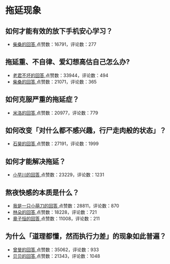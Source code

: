 #  拖延现象 
## 如何才能有效的放下手机安心学习？
- [柴桑的回答](https://www.zhihu.com/question/28215502/answer/909954831),点赞数：16791，评论数：277
## 拖延重、不自律、爱幻想高估自己怎么办?
- [老君不坏的回答](https://www.zhihu.com/question/352900158/answer/1043739272),点赞数：33944，评论数：494
- [柴桑的回答](https://www.zhihu.com/question/352900158/answer/1125215641),点赞数：21071，评论数：365
## 如何克服严重的拖延症？
- [米洛的回答](https://www.zhihu.com/question/20357585/answer/47579542),点赞数：20977，评论数：779
## 如何改变「对什么都不感兴趣，行尸走肉般的状态」？
- [石昊的回答](https://www.zhihu.com/question/31249796/answer/81727216),点赞数：27191，评论数：1999
## 如何才能解决拖延？
- [小早川的回答](https://www.zhihu.com/question/26701102/answer/56136441),点赞数：23229，评论数：1231
## 熬夜快感的本质是什么？
- [我是一只小萌刀的回答](https://www.zhihu.com/question/24545277/answer/469982455),点赞数：28811，评论数：870
- [林朵的回答](https://www.zhihu.com/question/24545277/answer/469088740),点赞数：18228，评论数：721
- [章子恒的回答](https://www.zhihu.com/question/24545277/answer/131852115),点赞数：11008，评论数：211
## 为什么「道理都懂，然而执行力差」的现象如此普遍？
- [曾旻的回答](https://www.zhihu.com/question/30161095/answer/47601545),点赞数：35062，评论数：933
- [贝贝的回答](https://www.zhihu.com/question/30161095/answer/78006391),点赞数：21343，评论数：1048
